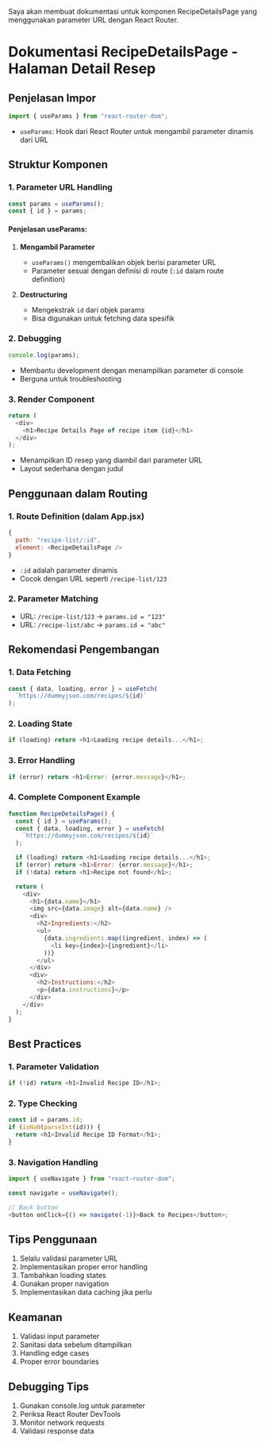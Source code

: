 Saya akan membuat dokumentasi untuk komponen RecipeDetailsPage yang menggunakan parameter URL dengan React Router.

# Dokumentasi RecipeDetailsPage - Halaman Detail Resep

## Penjelasan Impor

```javascript
import { useParams } from "react-router-dom";
```

- `useParams`: Hook dari React Router untuk mengambil parameter dinamis dari URL

## Struktur Komponen

### 1. Parameter URL Handling

```javascript
const params = useParams();
const { id } = params;
```

#### Penjelasan useParams:

1. **Mengambil Parameter**

   - `useParams()` mengembalikan objek berisi parameter URL
   - Parameter sesuai dengan definisi di route (`:id` dalam route definition)

2. **Destructuring**
   - Mengekstrak `id` dari objek params
   - Bisa digunakan untuk fetching data spesifik

### 2. Debugging

```javascript
console.log(params);
```

- Membantu development dengan menampilkan parameter di console
- Berguna untuk troubleshooting

### 3. Render Component

```javascript
return (
  <div>
    <h1>Recipe Details Page of recipe item {id}</h1>
  </div>
);
```

- Menampilkan ID resep yang diambil dari parameter URL
- Layout sederhana dengan judul

## Penggunaan dalam Routing

### 1. Route Definition (dalam App.jsx)

```javascript
{
  path: "recipe-list/:id",
  element: <RecipeDetailsPage />
}
```

- `:id` adalah parameter dinamis
- Cocok dengan URL seperti `/recipe-list/123`

### 2. Parameter Matching

- URL: `/recipe-list/123` → `params.id = "123"`
- URL: `/recipe-list/abc` → `params.id = "abc"`

## Rekomendasi Pengembangan

### 1. Data Fetching

```javascript
const { data, loading, error } = useFetch(
  `https://dummyjson.com/recipes/${id}`
);
```

### 2. Loading State

```javascript
if (loading) return <h1>Loading recipe details...</h1>;
```

### 3. Error Handling

```javascript
if (error) return <h1>Error: {error.message}</h1>;
```

### 4. Complete Component Example

```javascript
function RecipeDetailsPage() {
  const { id } = useParams();
  const { data, loading, error } = useFetch(
    `https://dummyjson.com/recipes/${id}`
  );

  if (loading) return <h1>Loading recipe details...</h1>;
  if (error) return <h1>Error: {error.message}</h1>;
  if (!data) return <h1>Recipe not found</h1>;

  return (
    <div>
      <h1>{data.name}</h1>
      <img src={data.image} alt={data.name} />
      <div>
        <h2>Ingredients:</h2>
        <ul>
          {data.ingredients.map((ingredient, index) => (
            <li key={index}>{ingredient}</li>
          ))}
        </ul>
      </div>
      <div>
        <h2>Instructions:</h2>
        <p>{data.instructions}</p>
      </div>
    </div>
  );
}
```

## Best Practices

### 1. Parameter Validation

```javascript
if (!id) return <h1>Invalid Recipe ID</h1>;
```

### 2. Type Checking

```javascript
const id = params.id;
if (isNaN(parseInt(id))) {
  return <h1>Invalid Recipe ID Format</h1>;
}
```

### 3. Navigation Handling

```javascript
import { useNavigate } from "react-router-dom";

const navigate = useNavigate();

// Back button
<button onClick={() => navigate(-1)}>Back to Recipes</button>;
```

## Tips Penggunaan

1. Selalu validasi parameter URL
2. Implementasikan proper error handling
3. Tambahkan loading states
4. Gunakan proper navigation
5. Implementasikan data caching jika perlu

## Keamanan

1. Validasi input parameter
2. Sanitasi data sebelum ditampilkan
3. Handling edge cases
4. Proper error boundaries

## Debugging Tips

1. Gunakan console.log untuk parameter
2. Periksa React Router DevTools
3. Monitor network requests
4. Validasi response data
